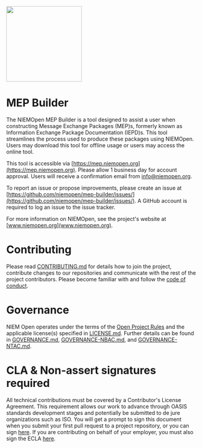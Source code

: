 <img src="https://github.com/niemopen/oasis-open-project/blob/main/artwork/NIEM-NO-Logo-v5.png" width="200">

# MEP Builder

<update text>

The NIEMOpen MEP Builder is a tool designed to assist a user when constructing Message Exchange Packages (MEP)s, formerly known as Information Exchange 
Package Documentation (IEPD)s. This tool streamlines the process used to produce these packages using NIEMOpen.  Users may download this tool for offline usage or users may access the online tool.

This tool is accessible via [https://mep.niemopen.org](https://mep.niemopen.org). Please allow 1 business day for account approval. Users will receive a confirmation email from info@niemopen.org.

To report an issue or propose improvements, please create an issue at [https://github.com/niemopen/mep-builder/issues/](https://github.com/niemopen/mep-builder/issues/). A GitHub account is required to log an issue to the issue tracker.

For more information on NIEMOpen, see the project's website at [www.niemopen.org](www.niemopen.org).


# Contributing

Please read [CONTRIBUTING.md](CONTRIBUTING.md) for details how to join the project, contribute changes to our repositories and communicate with the rest of the project contributors. Please become familiar with and follow the [code of conduct](https://github.com/niemopen/oasis-open-project/blob/main/CODE-OF-CONDUCT.md).

# Governance

NIEM Open operates under the terms of the [Open Project Rules](https://www.oasis-open.org/policies-guidelines/open-projects-process) and the applicable license(s) specified in [LICENSE.md](https://github.com/niemopen/mepbuilder/blob/main/LICENSE). Further details can be found in [GOVERNANCE.md](https://github.com/niemopen/oasis-open-project/blob/main/GOVERNANCE.md), [GOVERNANCE-NBAC.md](GOVERNANCE-NBAC.md), and [GOVERNANCE-NTAC.md](GOVERNANCE-NTAC.md).

# CLA & Non-assert signatures required

All technical contributions must be covered by a Contributor's License Agreement. This requirement allows our work to advance through OASIS standards development stages and potentially be submitted to de jure organizations such as ISO. You will get a prompt to sign this document when you submit your first pull request to a project repository, or you can sign [here](https://cla-assistant.io/niemopen/oasis-open-project). If you are contributing on behalf of your employer, you must also sign the ECLA [here](https://www.oasis-open.org/open-projects/cla/entity-cla-20210630/).
